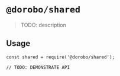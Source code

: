 # `@dorobo/shared`

> TODO: description

## Usage

```
const shared = require('@dorobo/shared');

// TODO: DEMONSTRATE API
```

